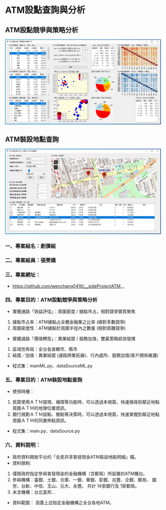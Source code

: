# ATM設點查詢與分析

## ATM設點競爭與策略分析

![產生圖片](./img/ATM_MachineLearning.PNG)

## ATM裝設地點查詢

![產生圖片](./img/ATM.PNG)


### 一、專案組名：創價組
### 二、專案組員：張雯嬌
### 三、專案網址：
- https://github.com/wenchang0416/__sideProjectATM__

### 四、專案目的：ATM設點競爭與策略分析
- 實體通路「效益評估」：周圍密度 / 據點市占，相對競爭實質聚焦
 1. 據點市占率：ATM據點占全體金融業之比率 (絕對多數競爭)
 2. 周圍密度性：ATM據點於周圍半徑內之數量 (相對距離競爭)

- 實體通路「價值轉型」：異業結盟 / 服務加值，雙贏策略綜效發揮
 1. 區域性佈局：全台各直轄市、縣市
 2. 結盟／加值：異業結盟 (通路跨業拓展)、行內處所、服務加值(客戶關係維護)

- 程式集：mainML.py、dataSourceML.py

### 五、專案目的：ATM裝設地點查詢
- 使用時機：
 1. 民眾使用ＡＴＭ提現、補摺等功能時，可以透過本視窗，快速搜尋到鄰近地點周圍ＡＴＭ的地理位置資訊。
 2. 銀行規劃ＡＴＭ設點、撤點等決策時，可以透過本視窗，快速掌握到鄰近地點周圍ＡＴＭ的同業佈點資訊。

- 程式集：main.py、dataSource.py

### 六、資料說明：
- 政府資料開放平台的「全民共享普發現金ATM裝設地點明細」檔。
- 資料限制: 
 1. 僅限政府指定參與普發現金的金融機構（含郵局）所設置的ATM機台。
 2. 參與機構：臺銀、土銀、合庫、一銀、華銀、彰銀、兆豐、企銀、郵局、
              國世、台新、中信、玉山、元大、永豐。
              共計 14家銀行及 1家郵局。
 3. 未含機構：台北富邦…　
- 資料範圍：
  涵蓋上述指定金融機構之全台各地ATM。

